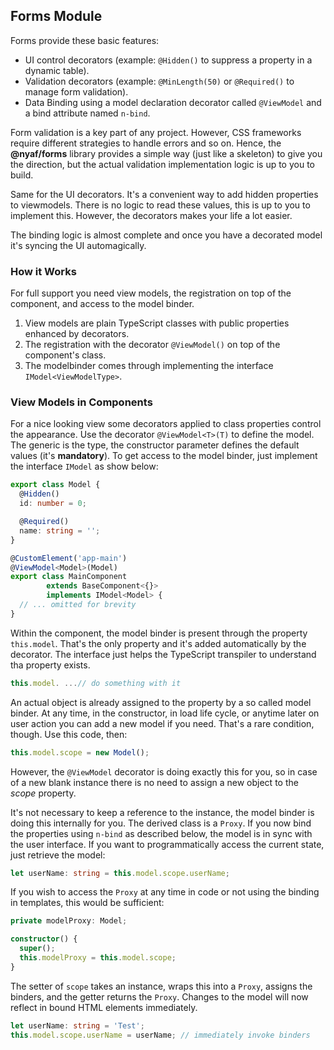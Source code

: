 ## Forms Module

Forms provide these basic features:

* UI control decorators (example: `@Hidden()` to suppress a property in a dynamic table).
* Validation decorators (example: `@MinLength(50)` or `@Required()` to manage form validation).
* Data Binding using a model declaration decorator called `@ViewModel` and a bind attribute named `n-bind`.

Form validation is a key part of any project. However, CSS frameworks require different strategies to handle errors and so on. Hence, the **@nyaf/forms** library provides a simple way (just like a skeleton) to give you the direction, but the actual validation implementation logic is up to you to build.

Same for the UI decorators. It's a convenient way to add hidden properties to viewmodels. There is no logic to read these values, this is up to you to implement this. However, the decorators makes your life a lot easier.

The binding logic is almost complete and once you have a decorated model it's syncing the UI automagically.

### How it Works

For full support you need view models, the registration on top of the component, and access to the model binder.

1. View models are plain TypeScript classes with public properties enhanced by decorators.
2. The registration with the decorator `@ViewModel()` on top of the component's class.
3. The modelbinder comes through implementing the interface `IModel<ViewModelType>`.

### View Models in Components

For a nice looking view some decorators applied to class properties control the appearance. Use the decorator `@ViewModel<T>(T)` to define the model. The generic is the type, the constructor parameter defines the default values (it's **mandatory**). To get access to the model binder, just implement the interface `IModel` as show below:

~~~ts
export class Model {
  @Hidden()
  id: number = 0;

  @Required()
  name: string = '';
}

@CustomElement('app-main')
@ViewModel<Model>(Model)
export class MainComponent
        extends BaseComponent<{}>
        implements IModel<Model> {
  // ... omitted for brevity
}
~~~

Within the component, the model binder is present through the property `this.model`. That's the only property and it's added automatically by the decorator. The interface just helps the TypeScript transpiler to understand tha property exists.

~~~ts
this.model. ...// do something with it
~~~

An actual object is already assigned to the property by a so called model binder. At any time, in the constructor, in load life cycle, or anytime later on user action you can add a new model if you need. That's a rare condition, though. Use this code, then:

~~~ts
this.model.scope = new Model();
~~~

However, the `@ViewModel` decorator is doing exactly this for you, so in case of a new blank instance there is no need to assign a new object to the *scope* property.

It's not necessary to keep a reference to the instance, the model binder is doing this internally for you. The derived class is a `Proxy`. If you now bind the properties using `n-bind` as described below, the model is in sync with the user interface. If you want to programmatically access the current state, just retrieve the model:

~~~ts
let userName: string = this.model.scope.userName;
~~~

If you wish to access the `Proxy` at any time in code or not using the binding in templates, this would be sufficient:

~~~ts
private modelProxy: Model;

constructor() {
  super();
  this.modelProxy = this.model.scope;
}
~~~

The setter of `scope` takes an instance, wraps this into a `Proxy`, assigns the binders, and the getter returns the `Proxy`. Changes to the model will now reflect in bound HTML elements immediately.

~~~ts
let userName: string = 'Test';
this.model.scope.userName = userName; // immediately invoke binders
~~~

